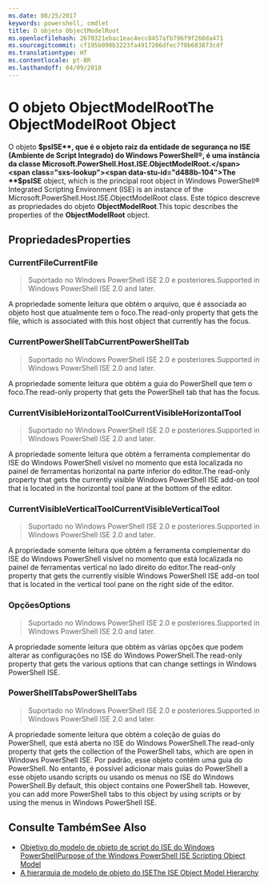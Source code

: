```yaml
---
ms.date: 08/25/2017
keywords: powershell, cmdlet
title: O objeto ObjectModelRoot
ms.openlocfilehash: 2670321ebac1eac4ecc8457afb796f9f260da471
ms.sourcegitcommit: cf195b090b3223fa4917206dfec7f0b603873cdf
ms.translationtype: HT
ms.contentlocale: pt-BR
ms.lasthandoff: 04/09/2018
---
```

# <a name="the-objectmodelroot-object"></a><span data-ttu-id="d488b-103">O objeto ObjectModelRoot</span><span class="sxs-lookup"><span data-stu-id="d488b-103">The ObjectModelRoot Object</span></span>

<span data-ttu-id="d488b-104">O objeto **$psISE**, que é o objeto raiz da entidade de segurança no ISE (Ambiente de Script Integrado) do Windows PowerShell®, é uma instância da classe Microsoft.PowerShell.Host.ISE.ObjectModelRoot.</span><span class="sxs-lookup"><span data-stu-id="d488b-104">The **$psISE** object, which is the principal root object in Windows PowerShell® Integrated Scripting Environment (ISE) is an instance of the Microsoft.PowerShell.Host.ISE.ObjectModelRoot class.</span></span>
<span data-ttu-id="d488b-105">Este tópico descreve as propriedades do objeto **ObjectModelRoot**.</span><span class="sxs-lookup"><span data-stu-id="d488b-105">This topic describes the properties of the **ObjectModelRoot** object.</span></span>

## <a name="properties"></a><span data-ttu-id="d488b-106">Propriedades</span><span class="sxs-lookup"><span data-stu-id="d488b-106">Properties</span></span>

### <a name="currentfile"></a><span data-ttu-id="d488b-107">CurrentFile</span><span class="sxs-lookup"><span data-stu-id="d488b-107">CurrentFile</span></span>

> <span data-ttu-id="d488b-108">Suportado no Windows PowerShell ISE 2.0 e posteriores.</span><span class="sxs-lookup"><span data-stu-id="d488b-108">Supported in Windows PowerShell ISE 2.0 and later.</span></span>

<span data-ttu-id="d488b-109">A propriedade somente leitura que obtém o arquivo, que é associada ao objeto host que atualmente tem o foco.</span><span class="sxs-lookup"><span data-stu-id="d488b-109">The read-only property that gets the file, which is associated with this host object that currently has the focus.</span></span>

### <a name="currentpowershelltab"></a><span data-ttu-id="d488b-110">CurrentPowerShellTab</span><span class="sxs-lookup"><span data-stu-id="d488b-110">CurrentPowerShellTab</span></span>

> <span data-ttu-id="d488b-111">Suportado no Windows PowerShell ISE 2.0 e posteriores.</span><span class="sxs-lookup"><span data-stu-id="d488b-111">Supported in Windows PowerShell ISE 2.0 and later.</span></span>

<span data-ttu-id="d488b-112">A propriedade somente leitura que obtém a guia do PowerShell que tem o foco.</span><span class="sxs-lookup"><span data-stu-id="d488b-112">The read-only property that gets the PowerShell tab that has the focus.</span></span>

### <a name="currentvisiblehorizontaltool"></a><span data-ttu-id="d488b-113">CurrentVisibleHorizontalTool</span><span class="sxs-lookup"><span data-stu-id="d488b-113">CurrentVisibleHorizontalTool</span></span>

> <span data-ttu-id="d488b-114">Suportado no Windows PowerShell ISE 2.0 e posteriores.</span><span class="sxs-lookup"><span data-stu-id="d488b-114">Supported in Windows PowerShell ISE 2.0 and later.</span></span>

<span data-ttu-id="d488b-115">A propriedade somente leitura que obtém a ferramenta complementar do ISE do Windows PowerShell visível no momento que está localizada no painel de ferramentas horizontal na parte inferior do editor.</span><span class="sxs-lookup"><span data-stu-id="d488b-115">The read-only property that gets the currently visible Windows PowerShell ISE add-on tool that is located in the horizontal tool pane at the bottom of the editor.</span></span>

### <a name="currentvisibleverticaltool"></a><span data-ttu-id="d488b-116">CurrentVisibleVerticalTool</span><span class="sxs-lookup"><span data-stu-id="d488b-116">CurrentVisibleVerticalTool</span></span>

> <span data-ttu-id="d488b-117">Suportado no Windows PowerShell ISE 2.0 e posteriores.</span><span class="sxs-lookup"><span data-stu-id="d488b-117">Supported in Windows PowerShell ISE 2.0 and later.</span></span>

<span data-ttu-id="d488b-118">A propriedade somente leitura que obtém a ferramenta complementar do ISE do Windows PowerShell visível no momento que está localizada no painel de ferramentas vertical no lado direito do editor.</span><span class="sxs-lookup"><span data-stu-id="d488b-118">The read-only property that gets the currently visible Windows PowerShell ISE add-on tool that is located in the vertical tool pane on the right side of the editor.</span></span>

### <a name="options"></a><span data-ttu-id="d488b-119">Opções</span><span class="sxs-lookup"><span data-stu-id="d488b-119">Options</span></span>

> <span data-ttu-id="d488b-120">Suportado no Windows PowerShell ISE 2.0 e posteriores.</span><span class="sxs-lookup"><span data-stu-id="d488b-120">Supported in Windows PowerShell ISE 2.0 and later.</span></span>

<span data-ttu-id="d488b-121">A propriedade somente leitura que obtém as várias opções que podem alterar as configurações no ISE do Windows PowerShell.</span><span class="sxs-lookup"><span data-stu-id="d488b-121">The read-only property that gets the various options that can change settings in Windows PowerShell ISE.</span></span>

### <a name="powershelltabs"></a><span data-ttu-id="d488b-122">PowerShellTabs</span><span class="sxs-lookup"><span data-stu-id="d488b-122">PowerShellTabs</span></span>

> <span data-ttu-id="d488b-123">Suportado no Windows PowerShell ISE 2.0 e posteriores.</span><span class="sxs-lookup"><span data-stu-id="d488b-123">Supported in Windows PowerShell ISE 2.0 and later.</span></span>

<span data-ttu-id="d488b-124">A propriedade somente leitura que obtém a coleção de guias do PowerShell, que está aberta no ISE do Windows PowerShell.</span><span class="sxs-lookup"><span data-stu-id="d488b-124">The read-only property that gets the collection of the PowerShell tabs, which are open in Windows PowerShell ISE.</span></span> <span data-ttu-id="d488b-125">Por padrão, esse objeto contém uma guia do PowerShell. No entanto, é possível adicionar mais guias do PowerShell a esse objeto usando scripts ou usando os menus no ISE do Windows PowerShell.</span><span class="sxs-lookup"><span data-stu-id="d488b-125">By default, this object contains one PowerShell tab. However, you can add more PowerShell tabs to this object by using scripts or by using the menus in Windows PowerShell ISE.</span></span>

## <a name="see-also"></a><span data-ttu-id="d488b-126">Consulte Também</span><span class="sxs-lookup"><span data-stu-id="d488b-126">See Also</span></span>

- [<span data-ttu-id="d488b-127">Objetivo do modelo de objeto de script do ISE do Windows PowerShell</span><span class="sxs-lookup"><span data-stu-id="d488b-127">Purpose of the Windows PowerShell ISE Scripting Object Model</span></span>](Purpose-of-the-Windows-PowerShell-ISE-Scripting-Object-Model.md)
- [<span data-ttu-id="d488b-128">A hierarquia de modelo de objeto do ISE</span><span class="sxs-lookup"><span data-stu-id="d488b-128">The ISE Object Model Hierarchy</span></span>](The-ISE-Object-Model-Hierarchy.md)